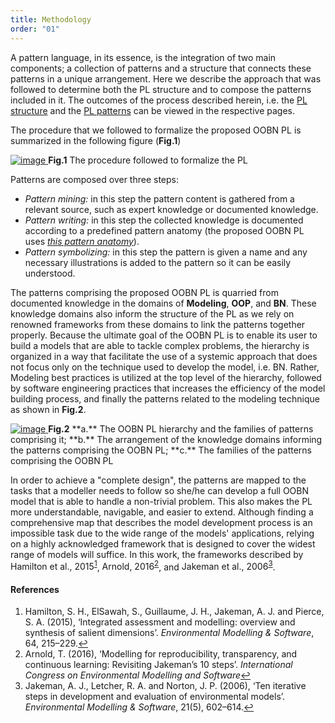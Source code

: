 ```yaml
---
title: Methodology
order: "01"
---
```


A pattern language, in its essence, is the integration of two main components; a collection of patterns and a structure that connects these patterns in a unique arrangement. Here we describe the approach that was followed to determine both the PL structure and to compose the patterns included in it. The outcomes of the process described herein, i.e. the <span><a href="{{- site.baseurl -}}{%- link _pages/pl_structure.md -%}">PL structure</a></span> and the <span><a href="{{- site.baseurl -}}{%- link _pages/Patterns_gallery.md -%}">PL patterns</a></span> can be viewed in the respective pages.

The procedure that we followed to formalize the proposed OOBN PL is summarized in the following figure (**Fig.1**)

<a href="images/pages_imgs/PL_onto.png" onclick="window.open(this.href); return false;">
  <img src="images/pages_imgs/PL_onto.png" alt="image" class="page_img">
</a>
<b>Fig.1</b> The procedure followed to formalize the PL

Patterns are composed over three steps:

- *Pattern mining:* in this step the pattern content is gathered from a relevant source, such as expert knowledge or documented knowledge.
- *Pattern writing:* in this step the collected knowledge is documented according to a predefined pattern anatomy (the proposed OOBN PL uses <span><a href="{{- site.baseurl -}}{%- link _pages/Patterns_gallery.md-%}"><i>this pattern anatomy</i></a><span>).
- *Pattern symbolizing:* in this step the pattern is given a name and any necessary illustrations is added to the pattern so it can be easily understood.

The patterns comprising the proposed OOBN PL is quarried from documented knowledge in the domains of **Modeling**, **OOP**, and **BN**. These knowledge domains also inform the structure of the PL as we rely on renowned frameworks from these domains to link the patterns together properly. Because the ultimate goal of the OOBN PL is to enable its user to build a models that are able to tackle complex problems, the hierarchy is organized in a way that facilitate the use of a systemic approach that does not focus only on the technique used to develop the model, i.e. BN. Rather, Modeling best practices is utilized at the top level of the hierarchy, followed by software engineering practices that increases the efficiency of the model building process, and finally the patterns related to the modeling technique as shown in **Fig.2**.



<a href="images/pages_imgs/domains_hrcy.png" onclick="window.open(this.href); return false;">
  <img src="images/pages_imgs/domains_hrcy.png" alt="image" class="page_img">
</a>
<b>Fig.2</b> **a.** The OOBN PL hierarchy and the families of patterns comprising it; **b.** The arrangement of the knowledge domains informing the patterns comprising the OOBN PL; **c.** The families of the patterns comprising the OOBN PL

In order to achieve a "complete design", the patterns are mapped to the tasks that a modeller needs to follow so she/he can develop a full OOBN model that is able to handle a non-trivial problem. This also makes the PL more understandable, navigable, and easier to extend. Although finding a comprehensive map that describes the model development process is an impossible task due to the wide range of the models' applications, relying on a highly acknowledged framework that is designed to cover the widest range of models will suffice. In this work, the frameworks described by <span class="intxt_ref">Hamilton et al., 2015<sup><a href="#ref_ham15" id="hamilton15">1</a></sup></span>, <span class="intxt_ref"> Arnold, 2016<sup><a href="#ref_arno15" id="arnold15">2</a></sup></span>, and <span class="intxt_ref">Jakeman et al., 2006<sup><a href="#ref_jak06" id="jakman5">3</a></sup></span>.

<section id="refs" class="refs_section">
    <h4 class="refs_title">References</h4>
        <ol>
            <li id="ref_ham15">Hamilton, S. H., ElSawah, S., Guillaume, J. H., Jakeman, A. J. and Pierce, S. A. (2015), ‘Integrated assessment and modelling: overview and synthesis of salient dimensions’. <i>Environmental Modelling & Software</i>, 64, 215–229.<a href="#hamilton15">↩</a></li>
            <li id="ref_arno15">Arnold, T. (2016), ‘Modelling for reproducibility, transparency, and continuous learning: Revisiting Jakeman’s 10 steps’. <i>International Congress on Environmental Modelling and Software</i><a href="#arnold15">↩</a></li>
            <li id="ref_jak06">Jakeman, A. J., Letcher, R. A. and Norton, J. P. (2006), ‘Ten iterative steps in development and evaluation of environmental models’. <i>Environmental Modelling & Software</i>, 21(5), 602–614.<a href="#jakman06">↩</a></li>
        </ol>
</section>
